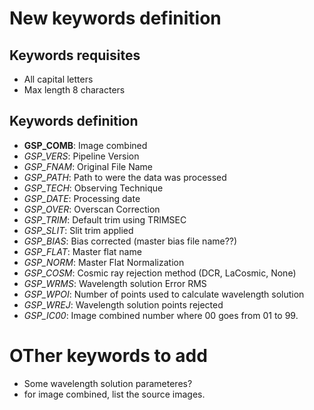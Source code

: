 # New keywords definition

## Keywords requisites

- All capital letters
- Max length 8 characters

## Keywords definition

- **GSP_COMB**: Image combined
- *GSP_VERS*: Pipeline Version
- *GSP_FNAM*: Original File Name
- *GSP_PATH*: Path to were the data was processed
- *GSP_TECH*: Observing Technique
- *GSP_DATE*: Processing date
- *GSP_OVER*: Overscan Correction
- *GSP_TRIM*: Default trim using TRIMSEC
- *GSP_SLIT*: Slit trim applied
- *GSP_BIAS*: Bias corrected (master bias file name??)
- *GSP_FLAT*: Master flat name
- *GSP_NORM*: Master Flat Normalization
- *GSP_COSM*: Cosmic ray rejection method (DCR, LaCosmic, None)
- *GSP_WRMS*: Wavelength solution Error RMS
- *GSP_WPOI*: Number of points used to calculate wavelength solution
- *GSP_WREJ*: Wavelength solution points rejected 
- *GSP_IC00*: Image combined number where 00 goes from 01 to 99.


# OTher keywords to add

- Some wavelength solution parameteres?
- for image combined, list the source images.
